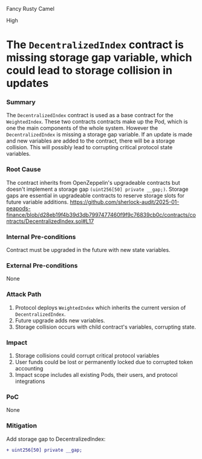 Fancy Rusty Camel

High

# The `DecentralizedIndex` contract is missing storage gap variable, which could lead to storage collision in updates

### Summary

The `DecentralizedIndex` contract is used as a base contract for the `WeightedIndex`. These two contracts contracts make up the Pod, which is one the main components of the whole system. However the `DecentralizedIndex` is missing a storage gap variable. If an update is made and new variables are added to the contract, there will be a storage collision. This will possibly lead to corrupting critical protocol state variables. 


### Root Cause

The contract inherits from OpenZeppelin's upgradeable contracts but doesn't implement a storage gap `(uint256[50] private __gap;)`. Storage gaps are essential in upgradeable contracts to reserve storage slots for future variable additions.
https://github.com/sherlock-audit/2025-01-peapods-finance/blob/d28eb19f4b39d3db7997477460f9f9c76839cb0c/contracts/contracts/DecentralizedIndex.sol#L17


### Internal Pre-conditions

Contract must be upgraded in the future with new state variables.


### External Pre-conditions

None

### Attack Path

1. Protocol deploys `WeightedIndex` which inherits the current version of `DecentralizedIndex`.
2. Future upgrade adds new variables.
3. Storage collision occurs with child contract's variables, corrupting state.


### Impact

1. Storage collisions could corrupt critical protocol variables
2. User funds could be lost or permanently locked due to corrupted token accounting
3. Impact scope includes all existing Pods, their users, and protocol integrations


### PoC

None

### Mitigation

Add storage gap to DecentralizedIndex:
```diff
+ uint256[50] private __gap;
```
